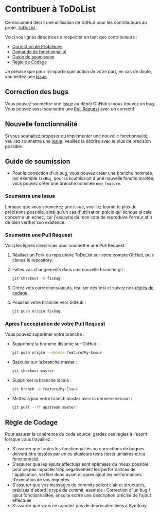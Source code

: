 # Contribuer à ToDoList

Ce document décrit une utilisation de GitHub pour les contributeurs au projet [ToDoList](https://github.com/Simon-git26/Todo/tree/master).

Voici vos lignes directrices à respecter en tant que contributeurs :

* [Correction de Problèmes](#correction-des-bugs)
* [Demande de fonctionnalité](#nouvelle-fonctionnalité)
* [Guide de soumission](#guide-de-soumission)
* [Règle de Codage](#règle-de-codage)

Je précise que pour n'importe quel action de votre part, en cas de doute, soumettez une [Issue](https://github.com/Simon-git26/Todo/issues).

## Correction des bugs

Vous pouvez soumettre une [Issue](https://github.com/Simon-git26/Todo/issues) au dépôt GitHub si vous trouvez un bug.
Vous pouvez aussi soumettre une [Pull Request](https://github.com/Simon-git26/Todo/pulls) avec un correctif.

## Nouvelle fonctionnalité

Si vous souhaitez proposer ou implémenter une nouvelle fonctionnalité, veuillez soumettre une [Issue](https://github.com/sebAvenel/ToDoList/issues), veuillez la décrire avec le plus de précision possible.

## Guide de soumission

* Pour la correction d'un bug, vous pouvez créer une branche nommée, par exemple `fixBug`, pour la soumission d'une nouvelle fonctionnalitée, vous pouvez créer une branche nommée `new_feature`.

### Soumettre une Issue

Lorsque que vous soumettez une issue, veuillez fournir le plus de précisions possible, ainsi qu'un cas d'utilisation précis qui échoue si cela concerne un echec, car j'essayrai de mon coté de reproduire l'erreur afin de bien verifier son existence.

### Soumettre une Pull Request

Voici les lignes directrices pour soumettre une Pull Request :

1. Réaliser un Fork du repositorie ToDoList sur votre compte GitHub, puis clonez le repository.

2. Faites vos changements dans une nouvelle branche git :

   ```bash
   git checkout -b fixBug
   ```

3. Créez vots corrections/ajouts, réaliser des test et suivez nos [règles de codage](#règle-de-codage).

4. Poussez votre branche vers GitHub :

   ```bash
   git push origin fixBug
   ```

### Après l'acceptation de votre Pull Request

Vous pouvez supprimer votre branche :

* Supprimez la branche distante sur GitHub :

   ```bash
   git push origin --delete feature/My-Issue
   ```

* Basculer sur la branche master :

   ```bash
   git checkout master
   ```

* Supprimer la branche locale :

   ```bash
   git branch -D feature/My-Issue
   ```

* Mettez à jour votre branch master avec la dernière version :

   ```bash
   git pull --ff upstream master
   ```

## Règle de Codage

Pour assurer la cohérence du code source, gardez ces règles à l'esprit lorsque vous travaillez :

* S'assurer que toutes les fonctionnalités ou corrections de bogues doivent être testées par un ou plusieurs tests (tests unitaires et/ou fonctionnels).
* S'assurer que les ajouts effectués sont optimisés du mieux possible pour ne pas impacter trop négativement les performances de l'application, verfiier donc avant et apres ajout les performances d'execution de vos requetes.
* S'assurer que vos messages de commits soient clair et structurés, précisez d'abord le type de commit, exemple : Correction d"un bug / ajout fonctionnalitée, ensuite écrire une description précise de l'ajout effectuée
* S'assurer que vous ne rajoutez pas de deprecated liées à Symfony